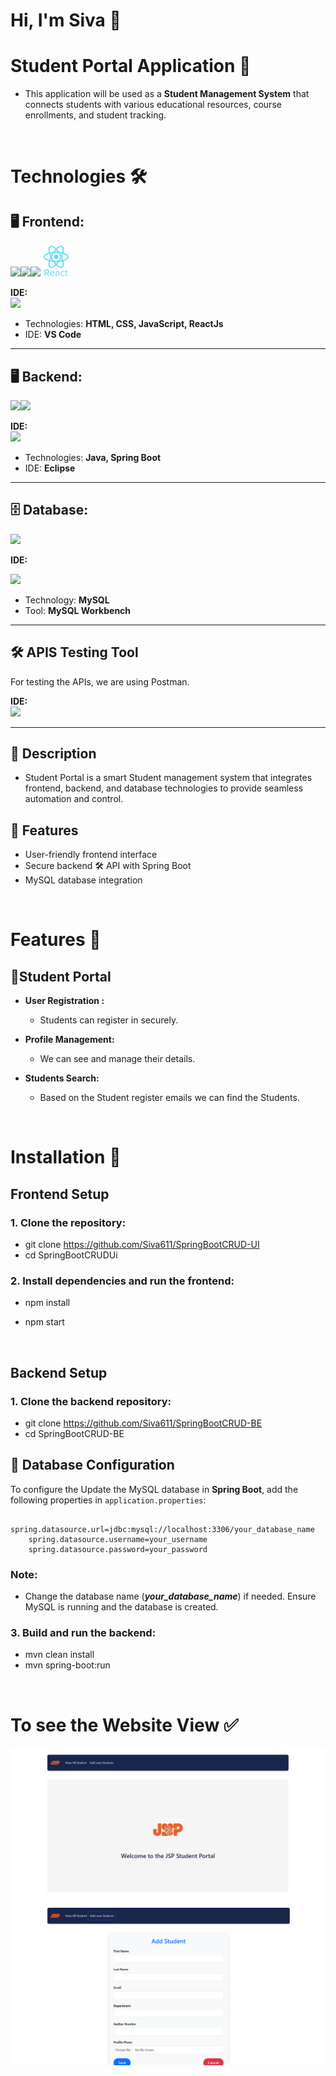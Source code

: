 
# Hi, I'm Siva 👋


#  Student Portal Application 🌟

- This application will be used as a  __Student Management System__ that connects students with various educational resources, course enrollments, and student tracking.

<br>


#  Technologies 🛠️

## 🖥️ Frontend:
<img width="50px" src="https://cdn.jsdelivr.net/gh/devicons/devicon/icons/html5/html5-original.svg"/><img width="50px" src="https://cdn.jsdelivr.net/gh/devicons/devicon/icons/css3/css3-original.svg"/><img width="50px" src="https://cdn.jsdelivr.net/gh/devicons/devicon/icons/javascript/javascript-original.svg"/><img src="https://raw.githubusercontent.com/devicons/devicon/master/icons/react/react-original-wordmark.svg" alt="react" width="50px"/>

**IDE:**  
<img width="50px" src="https://cdn.jsdelivr.net/gh/devicons/devicon/icons/vscode/vscode-original.svg"/>  


- Technologies: **HTML, CSS, JavaScript, ReactJs** <br>
- IDE: **VS Code** 

---

## 🖥️ Backend:
<img width="50px" src="https://cdn.jsdelivr.net/gh/devicons/devicon/icons/java/java-original.svg"/><img width="50px" src="https://cdn.jsdelivr.net/gh/devicons/devicon/icons/spring/spring-original.svg"/>

**IDE:**  
<img width="50px" src="https://cdn.jsdelivr.net/gh/devicons/devicon/icons/eclipse/eclipse-original.svg"/>


- Technologies: **Java, Spring Boot** <br>
- IDE: **Eclipse**  

---

## 🗄️ Database:
<img width="50px" src="https://cdn.jsdelivr.net/gh/devicons/devicon/icons/mysql/mysql-original-wordmark.svg"/>

**IDE:** 

<img width="50px" src="https://cdn.jsdelivr.net/gh/devicons/devicon/icons/mysql/mysql-original.svg"/>


- Technology: **MySQL** <br>
- Tool: **MySQL Workbench**  

---

## 🛠️ APIS Testing Tool

For testing the APIs, we are using Postman.

**IDE:**  
<img width="50px" src="https://www.svgrepo.com/show/354202/postman-icon.svg"/>


---

## 🔹 Description
- Student Portal is a smart Student management system that integrates frontend, backend, and database technologies to provide seamless automation and control.

## 🔹 Features
- User-friendly frontend interface
- Secure backend 🛠️ API with Spring Boot
- MySQL database integration

<br>

# Features 🚀

## 🔹Student Portal

- **User Registration :**   
  - Students can register in securely.

- **Profile Management:**    
  - We can see and manage their details. 

- **Students Search:**    
  - Based on the Student register emails we can find the Students.  

<br>

# Installation 🔧

## Frontend Setup

### 1. Clone the repository:

- git clone https://github.com/Siva611/SpringBootCRUD-UI <br>
- cd SpringBootCRUDUi

### 2. Install dependencies and run the frontend:

- npm install

- npm start

<br>

## Backend Setup

### 1. Clone the backend repository:

- git clone https://github.com/Siva611/SpringBootCRUD-BE <br>
- cd SpringBootCRUD-BE

## 🔹 Database Configuration  

To configure the Update the MySQL database in **Spring Boot**, add the following properties in `application.properties`:  

```properties
    spring.datasource.url=jdbc:mysql://localhost:3306/your_database_name
    spring.datasource.username=your_username
    spring.datasource.password=your_password
```



### Note: 
- Change the database name (__*your_database_name*__) if needed.
Ensure MySQL is running and the database is created.


### 3. Build and run the backend:

- mvn clean install <br>
- mvn spring-boot:run

 <br>

#  To see the Website View ✅

<img src="./public/images/jsphome.png">

<br>

<img src="./public/images/addstudent.png">
